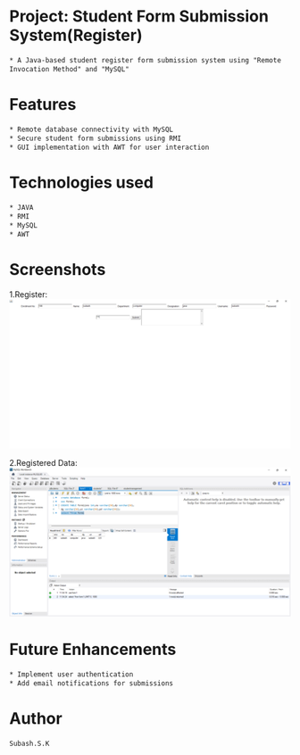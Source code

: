 
# Project: Student Form Submission System(Register)
    * A Java-based student register form submission system using "Remote Invocation Method" and "MySQL"

# Features
    * Remote database connectivity with MySQL
    * Secure student form submissions using RMI
    * GUI implementation with AWT for user interaction

# Technologies used
    * JAVA
    * RMI
    * MySQL
    * AWT

 # Screenshots
1.Register:
![Screenshot](images/Screenshot_20241225_113528.png)

2.Registered Data:
![Screenshot](images/Screenshot_20241225_113434.png)

# Future Enhancements
    * Implement user authentication
    * Add email notifications for submissions
# Author 
    Subash.S.K

